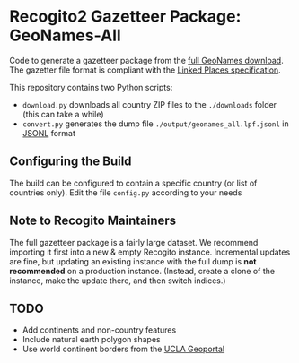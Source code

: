 # Recogito2 Gazetteer Package: GeoNames-All

Code to generate a gazetteer package from the [full GeoNames download](http://download.geonames.org/export/dump/readme.txt). 
The gazetter file format is compliant with the [Linked Places specification](https://github.com/LinkedPasts/linked-places).

This repository contains two Python scripts:

- `download.py` downloads all country ZIP files to the `./downloads` folder (this can take a while)
- `convert.py` generates the dump file `./output/geonames_all.lpf.jsonl` in [JSONL](http://jsonlines.org/) format

## Configuring the Build

The build can be configured to contain a specific country (or list of countries only). Edit the file `config.py` according
to your needs

## Note to Recogito Maintainers

The full gazetteer package is a fairly large dataset. We recommend importing it first into a new & empty Recogito instance.
Incremental updates are fine, but updating an existing instance with the full dump is __not recommended__ on a production
instance. (Instead, create a clone of the instance, make the update there, and then switch indices.)

## TODO

- Add continents and non-country features
- Include natural earth polygon shapes
- Use world continent borders from the [UCLA Geoportal](http://gis.ucla.edu/geodata/dataset/continent_ln)